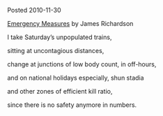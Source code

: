 Posted 2010-11-30

[Emergency Measures](http://www.narrativemagazine.com/node/104518) by James Richardson



I take Saturday’s unpopulated trains,

sitting at uncontagious distances,

change at junctions of low body count, in off-hours,

and on national holidays especially, shun stadia

and other zones of efficient kill ratio,

since there is no safety anymore in numbers.
